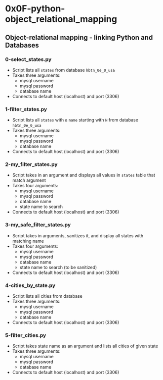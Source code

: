 # 0x0F-python-object_relational_mapping

## Object-relational mapping - linking Python and Databases
### 0-select_states.py
* Script lists all `states` from database `hbtn_0e_0_usa`
* Takes three arguments:
  * mysql username
  * mysql password
  * database name
* Connects to default host (localhost) and port (3306)

### 1-filter_states.py
* Script lists all `states` with a `name` starting with `N` from database `hbtn_0e_0_usa`
* Takes three arguments:
  * mysql username
  * mysql password
  * database name
* Connects to default host (localhost) and port (3306)

### 2-my_filter_states.py
* Script takes in an argument and displays all values in `states` table that match argument
* Takes four arguments:
  * mysql username
  * mysql password
  * database name
  * state name to search
* Connects to default host (localhost) and port (3306)

### 3-my_safe_filter_states.py
* Script takes in arguments, sanitizes it, and display all states with matching name
* Takes four arguments:
  * mysql username
  * mysql password
  * database name
  * state name to search (to be sanitized) 
* Connects to default host (localhost) and port (3306)

### 4-cities_by_state.py
* Script lists all cities from database
* Takes three arguments:
  * mysql username
  * mysql password
  * database name
* Connects to default host (localhost) and port (3306)

### 5-filter_cities.py
* Script takes state name as an argument and lists all cities of given state
* Takes three arguments:
  * mysql username
  * mysql password
  * database name
* Connects to default host (localhost) and port (3306)

